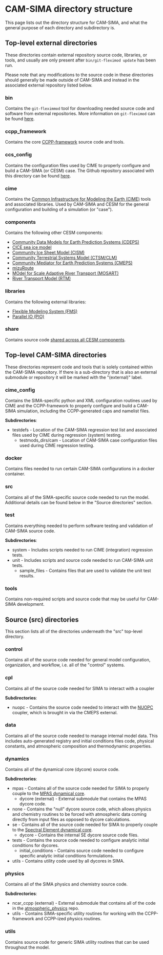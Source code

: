 # CAM-SIMA directory structure

This page lists out the directory structure for CAM-SIMA, and what the general purpose of each directory and subdirectory is.

## Top-level external directories

These directories contain external repository source code, libraries, or tools, and usually are only present after `bin/git-fleximod update` has been run.

Please note that any modifications to the source code in these directories should generally be made outside of CAM-SIMA and instead in the associated external repository listed below.

### bin

Contains the `git-fleximmod` tool for downloading needed source code and software from external repositories.  More information on `git-fleximod` can be found [here](https://github.com/ESMCI/git-fleximod).

### ccpp_framework

Contains the core [CCPP-framework](https://github.com/NCAR/ccpp-framework) source code and tools.

### ccs_config

Contains the configuration files used by CIME to properly configure and build a CAM-SIMA (or CESM) case.  The Github repository associated with this directory can be found [here](https://github.com/ESMCI/ccs_config_cesm).

### cime

Contains the [Common Infrastructure for Modeling the Earth (CIME)](https://github.com/ESMCI/cime) tools and associated libraries.  Used by CAM-SIMA and CESM for the general configuration and building of a simulation (or "case").

### components

Contains the following other CESM components:
- [Community Data Models for Earth Prediction Systems (CDEPS)](https://github.com/ESCOMP/CDEPS)
- [CICE sea ice model](https://github.com/ESCOMP/CESM_CICE)
- [Community Ice Sheet Model (CISM)](https://github.com/ESCOMP/CISM-wrapper)
- [Community Terrestrial Systems Model (CTSM/CLM)](https://github.com/ESCOMP/CTSM)
- [Community Mediator for Earth Prediction Systems (CMEPS)](https://github.com/ESCOMP/CMEPS)
- [mizuRoute](https://github.com/ESCOMP/mizuRoute)
- [MOdel for Scale Adaptive River Transport (MOSART)](https://github.com/ESCOMP/MOSART)
- [River Transport Model (RTM)](https://github.com/ESCOMP/RTM)


### libraries

Contains the following external libraries:
- [Flexible Modeling System (FMS)](https://github.com/ESCOMP/FMS_interface.git)
- [Parallel IO (PIO)](https://github.com/NCAR/ParallelIO)

### share

Contains source code [shared across all CESM components](https://github.com/ESCOMP/CESM_share).

## Top-level CAM-SIMA directories

These directories represent code and tools that is solely contained within the CAM-SIMA repository.  If there is a sub-directory that is also an external submodule or repository it will be marked with the "(external)" label.

### cime_config

Contains the SIMA-specific python and XML configuration routines used by CIME and the CCPP-framework to properly configure and build a CAM-SIMA simulation, including the CCPP-generated caps and namelist files.

**Subdirectories**:

- testdefs - Location of the CAM-SIMA regression test list and associated files used by CIME during regression (system) testing.
  - testmods_dirs/cam - Location of CAM-SIMA case configuration files used during CIME regression testing.

### docker

Contains files needed to run certain CAM-SIMA configurations in a docker container.

### src

Contains all of the SIMA-specific source code needed to run the model. Additional details can be found below in the "Source directories" section.

### test

Contains everything needed to perform software testing and validation of CAM-SIMA source code.

**Subdirectories**:

- system - Includes scripts needed to run CIME (integration) regression tests.
- unit   - Includes scripts and source code needed to run CAM-SIMA unit tests.
  - sample_files - Contains files that are used to validate the unit test results.

### tools

Contains non-required scripts and source code that may be useful for CAM-SIMA development.

## Source (src) directories

This section lists all of the directories underneath the "src" top-level directory.

### control

Contains all of the source code needed for general model configuration, organization, and workflow, i.e. all of the "control" systems.

### cpl

Contains all of the source code needed for SIMA to interact with a coupler

**Subdirectories**:

- nuopc - Contains the source code needed to interact with the [NUOPC](https://earthsystemmodeling.org/nuopc/) coupler, which is brought in via the CMEPS external.

### data

Contains all of the source code needed to manage internal model data.  This includes auto-generated registry and initial conditions files code, physical constants, and atmospheric composition and thermodynamic properties.

### dynamics

Contains all of the dynamical core (dycore) source code.

**Subdirectories**:

- mpas - Contains all of the source code needed for SIMA to properly couple to the [MPAS dynamical core](https://github.com/MPAS-Dev/MPAS-Model).
  - dycore (external) - External submodule that contains the MPAS dycore code.
- none - Contains the "null" dycore source code, which allows physics and chemistry routines to be forced with atmospheric data coming directly from input files as opposed to dycore calculations.
- se - Contains all of the source code needed for SIMA to properly couple to the [Spectral Element dynamical core](https://ncar.github.io/CAM/doc/build/html/cam5_scientific_guide/dynamics.html#spectral-element-dynamical-core).
  - dycore - Contains the internal SE dycore source code files.
- tests - Contains the source code needed to configure analytic initial conditions for dycores.
  - initial_conditions - Contains source code needed to configure specific analytic initial conditions formulations.
- utils - Contains utility code used by all dycores in SIMA.

### physics

Contains all of the SIMA physics and chemistry source code.

**Subdirectories**:

- ncar_ccpp (external) - External submodule that contains all of the code in the [atmospheric_physics](https://github.com/ESCOMP/atmospheric_physics) repo.
- utils - Contains SIMA-specific utility routines for working with the CCPP-framework and CCPP-ized physics routines.

### utils

Contains source code for generic SIMA utility routines that can be used throughout the model.
